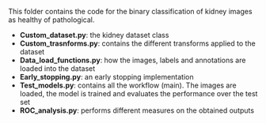This folder contains the code for the binary classification of kidney images as healthy of pathological.


* **Custom_dataset.py**: the kidney dataset class
* **Custom_trasnforms.py**: contains the different transforms applied to the dataset
* **Data_load_functions.py**: how the images, labels and annotations are loaded into the dataset
* **Early_stopping.py**: an early stopping implementation
* **Test_models.py**: contains all the workflow (main). The images are loaded, the model is trained and evaluates the performance over the test set
* **ROC_analysis.py**: performs different measures on the obtained outputs
